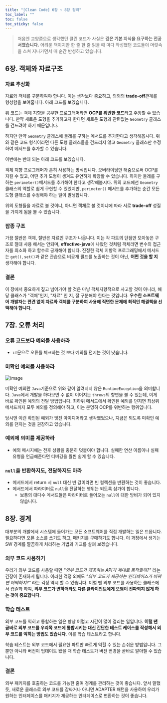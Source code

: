 ```yaml
---
title: "[Clean Code] 6장 ~ 8장 정리"
toc_label: ""
toc: false
toc_sticky: false
---
```


> 처음엔 교양쯤으로 생각했던 클린 코드가 사실은 **깊은 기본 지식을 요구하는 전공서였습니다.** 어려운 책이지만 한 줄 한 줄 읽을 때 마다 작성했던 코드들이 머릿속을 스쳐 지나가면서 매 순간 반성하고 있습니다.

## 6장. 객체와 자료구조

### 자료 추상화

자료와 객체를 구분하여야 합니다. 이는 생각보다 중요하고, 의외의 **trade-off**관계를 형성함을 보여줍니다. 아래 코드를 보겠습니다.
<script src="https://gist.github.com/gusah009/cb2bef19857ffe7a120b97e003af0f1c.js"></script>

위 코드는 객체 지향을 공부한 프로그래머라면 **OCP를 위반한 코드**라고 주장할 수 있습니다. 만약 새로운 도형을 추가하고자 한다면 새로운 도형과 관련없는 `Geometry` 클래스를 건드려야 하기 때문입니다. 

하지만 만약 `Geometry` 클래스에 둘레를 구하는 메서드를 추가한다고 생각해봅시다. 위와 같은 코드 형식이라면 다른 도형 클래스들을 건드리지 않고 `Geometry` 클래스만 수정하여 메서드를 추가할 수 있습니다.

이번에는 반대 되는 아래 코드를 보겠습니다.
<script src="https://gist.github.com/gusah009/9145bcb639cf86a56e795ec3093763ca.js"></script>

객체 지향 프로그래머가 흔히 사용하는 방식입니다. 오버라이딩만 해줌으로써 OCP를 지킬 수 있고, 어떤 추가 도형이 생겨도 유연하게 확장할 수 있습니다. 하지만 둘레를 구하는 `perimeter()`메서드를 추가해야 한다고 생각해봅시다. 위의 코드에선 `Geometry` 클래스의 역할로 쉽게 구현할 수 있었지만, `perimeter()` 메서드를 추가하는 순간 모든 도형 클래스를 수정해야 하는 일이 발생합니다.

위의 도형들을 자료로 볼 것이냐, 아니면 객체로 볼 것이냐에 따라 서로 **trade-off** 성질을 가지게 됨을 볼 수 있습니다.

### 잡종 구조

가끔 절반은 객체, 절반은 자료인 구조가 나옵니다. 이는 각 파트의 단점만 모아놓은 구조로 절대 사용 해서는 안되며, **effective-java**에 나왔던 것처럼 객체라면 변수의 접근자를 최소화 하고 함수로 공개해야 합니다. 진정한 객체 지향적 프로그래밍에서 메서드는 `get()`, `set()`과 같은 관습으로 비공개 필드를 노출하는 것이 아닌, **어떤 것을 할 지** 생각해야 합니다.

### 결론

이 장에서 중요하게 짚고 넘어가야 할 것은 마냥 객체지향적으로 사고할 것이 아니라, 해당 클래스가 "객체"인지, "자료" 인 지, 잘 구분해야 한다는 것입니다. **우수한 소프트웨어 개발자는 편견 없이 자료와 객체를 구분하여 사용해 직면한 문제에 최적인 해결책을 선택해야 합니다.**

## 7장. 오류 처리

### 오류 코드보다 예외를 사용하라

- `if`문으로 오류를 체크하는 것 보다 예외를 던지는 것이 낫습니다. 

### 미확인 예외를 사용하라

![image](https://user-images.githubusercontent.com/26597702/179238046-21b77dae-cd2c-4800-943c-cd6bfb8e3082.png)

미확인 예외란 `Java`기준으로 위와 같이 알려지지 않은 `RuntimeException`을 의미합니다. `Java`에서 개발을 하다보면 수 없이 이어지는 `throws`의 향연을 볼 수 있는데, 이게 바로 확인된 예외의 전달 방법입니다. 최하위 메서드에서 확인된 예외를 던지면 최상위 메서드까지 모두 예외를 정의해야 하고, 이는 분명히 OCP를 위반하는 행위입니다.

당시엔 이런 확인된 예외가 멋진 아이디어라고 생각했었으나, 지금은 되도록 미확인 예외를 던지는 것을 권장하고 있습니다.

### 예외에 의미를 제공하라
- 예외 메시지에는 전후 상황을 충분히 덧붙여야 합니다. 실패한 연산 이름이나 실패 유형을 언급해준다면 디버깅을 훨씬 쉽게 할 수 있습니다.

### `null`을 반환하지도, 전달하지도 마라
- 메서드에서 return 시 `null` 대신 빈 값이라면 빈 컬렉션을 반환하는 것이 좋습니다.
- 메서드에서 파라미터로 `null`을 전달하는 행위는 되도록 삼가야 합니다.
  - 보통의 대다수 메서드들은 파라미터로 들어오는 `null`에 대한 방비가 되어 있지 않습니다.

## 8장. 경계

대부분의 개발에서 시스템에 들어가는 모든 소프트웨어를 직접 개발하는 일은 드뭅니다. 필요하다면 오픈 소스를 쓰기도 하고, 패키지를 구매하기도 합니다. 이 과정에서 생기는 SW 경계를 깔끔하게 처리하는 기법과 기교를 살펴 보겠습니다.

### 외부 코드 사용하기
우리가 외부 코드를 사용할 때면 *"외부 코드가 제공하는 API가 제대로 동작할까?"* 라는 긴장이 존재하게 됩니다. 이러한 걱정 외에도 *"외부 코드가 제공하는 인터페이스가 바뀌면 어떡하지?"* 라는 걱정 역시 할 수 있습니다. 이럴 땐 외부 코드를 사용하는 클래스에서 캡슐화 하여, **외부 코드가 변하더라도 다른 클라이언트에게 오염이 전파되지 않게 하는 것이 중요합니다.**

### 학습 테스트
외부 코드를 익히고 통합하는 일은 항상 어렵고 시간이 많이 걸리는 일입니다. **이럴 땐 곧바로 외부 코드를 우리쪽 코드에 통합시키는 대신 간단한 테스트 케이스를 작성해서 외부 코드를 익히는 방법도 있습니다.** 이를 학습 테스트라고 합니다.

학습 테스트는 외부 코드에서 필요한 파트만 빠르게 익힐 수 있는 손쉬운 방법입니다. 그 뿐만 아니라 버전이 업데이트 됐을 때 학습 테스트가 버전 변경을 곧바로 알아챌 수 있습니다.

### 결론
외부 패키지를 호출하는 코드를 가능한 줄여 경계를 관리하는 것이 좋습니다. 앞서 말했 듯, 새로운 클래스로 외부 코드를 감싸거나 아니면 ADAPTER 패턴을 사용하여 우리가 원하는 인터페이스를 패키지가 제공하는 인터페이스로 변환하는 것이 좋습니다.